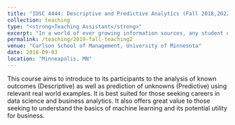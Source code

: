 ```yaml
---
title: "IDSC 4444: Descriptive and Predictive Analytics (Fall 2018,2022 Spring 2020,2021,2022)"
collection: teaching
type: "<strong>Teaching Assistant</strong>"
excerpt: "In a world of ever growing information sources, any student of business should be equipped with the ability to analyze data to produce actionable insights. Equally important is the capacity to understand such analysis and to present it to key stakeholders. IDSc 4444 offers an introduction to basics of data manipulation, visualization and analysis for business intelligence."
permalink: /teaching/2019-fall-teaching2
venue: "Carlson School of Management, University of Minnesota"
date: 2018-09-03
location: "Minneapolis, MN"
---
```


This course aims to introduce to its participants to the analysis of known outcomes (Descriptive) as well as prediction of unknowns (Predictive) using relevant real world examples. It is best suited for those seeking careers in data science and business analytics. It also offers great value to those seeking to understand the basics of machine learning and its potential utility for business.